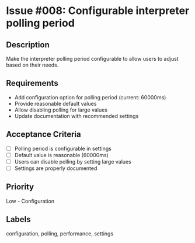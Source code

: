 # Issue #008: Configurable interpreter polling period

## Description

Make the interpreter polling period configurable to allow users to adjust based on their needs.

## Requirements

- Add configuration option for polling period (current: 60000ms)
- Provide reasonable default values
- Allow disabling polling for large values
- Update documentation with recommended settings

## Acceptance Criteria

- [ ] Polling period is configurable in settings
- [ ] Default value is reasonable (60000ms)
- [ ] Users can disable polling by setting large values
- [ ] Settings are properly documented

## Priority

Low - Configuration

## Labels

configuration, polling, performance, settings
